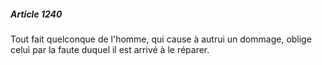 ##### Article 1240

Tout fait quelconque de l'homme, qui cause à autrui un dommage, oblige celui par la faute duquel il est arrivé à le réparer.

